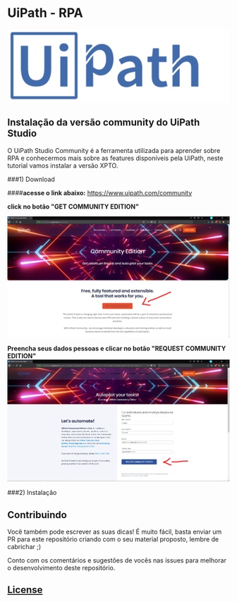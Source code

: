 # UiPath - RPA

![UiPath](./assets/images/uipath-logo.png)


## Instalação da versão community do UiPath Studio

O UiPath Studio Community é a ferramenta utilizada para aprender sobre RPA e conhecermos mais sobre as features disponíveis pela UiPath, neste tutorial vamos instalar a versão XPTO.


###1) Download


####**acesse o link abaixo:**
 https://www.uipath.com/community

**click no botão "GET COMMUNITY EDITION"**

![link do community](..\assets\install-uipathcomunity\images\printscreen01.png)


**Preencha seus dados pessoas e clicar no botão "REQUEST COMMUNITY EDITION"**
![link do community](..\assets\install-uipathcomunity\images\printscreen02.png)






###2) Instalação



















## Contribuindo

Você também pode escrever as suas dicas! É muito fácil, basta enviar um PR para este repositório criando com o seu material proposto, lembre de cabrichar ;) 

Conto com os comentários e sugestões de vocês nas issues para melhorar o desenvolvimento deste repositório. 



## [License](https://github.com/weblank/UiPath-Brasil/blob/master/LICENSE) 

